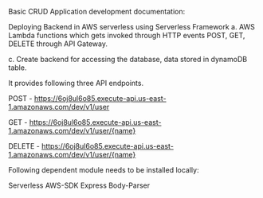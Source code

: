 Basic CRUD Application development documentation:

Deploying Backend in AWS serverless using Serverless Framework
a. AWS Lambda functions which gets invoked through HTTP events POST, GET, DELETE through API Gateway.

c. Create backend for accessing the database, data stored in dynamoDB table. 

It provides following three API endpoints.

POST - https://6oj8ul6o85.execute-api.us-east-1.amazonaws.com/dev/v1/user

GET - https://6oj8ul6o85.execute-api.us-east-1.amazonaws.com/dev/v1/user/{name}

DELETE - https://6oj8ul6o85.execute-api.us-east-1.amazonaws.com/dev/v1/user/{name}

Following dependent module needs to be installed locally:

Serverless
AWS-SDK
Express
Body-Parser
